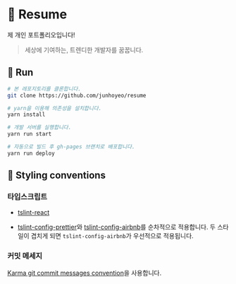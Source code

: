 # 🙏 Resume
제 개인 포트폴리오입니다!

> 세상에 기여하는, 트렌디한 개발자를 꿈꿉니다.

## 🚀 Run
```bash
# 본 레포지토리를 클론합니다.
git clone https://github.com/junhoyeo/resume

# yarn을 이용해 의존성을 설치합니다.
yarn install

# 개발 서버를 실행합니다.
yarn run start

# 자동으로 빌드 후 gh-pages 브랜치로 배포합니다.
yarn run deploy
```

## 🎨 Styling conventions

### 타입스크립트

- [tslint-react](https://github.com/palantir/tslint-react)

- [tslint-config-prettier](https://github.com/prettier/tslint-config-prettier)와 [tslint-config-airbnb](https://github.com/progre/tslint-config-airbnb)를 순차적으로 적용합니다. 두 스타일이 겹치게 되면 `tslint-config-airbnb`가 우선적으로 적용됩니다.

### 커밋 메세지
[Karma git commit messages convention](http://karma-runner.github.io/4.0/dev/git-commit-msg.html)을 사용합니다.
